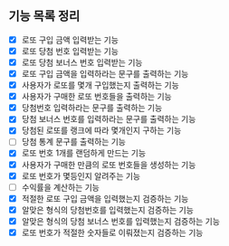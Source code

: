 ## 기능 목록 정리

- [x] 로또 구입 금액 입력받는 기능
- [x] 로또 당첨 번호 입력받는 기능
- [x] 로또 당첨 보너스 번호 입력받는 기능
- [x] 로또 구입 금액을 입력하라는 문구를 출력하는 기능
- [x] 사용자가 로또를 몇개 구입했는지 출력하는 기능
- [x] 사용자가 구매한 로또 번호들을 출력하는 기능
- [x] 당첨번호 입력하라는 문구를 출력하는 기능
- [x] 당첨 보너스 번호를 입력하라는 문구를 출력하는 기능
- [x] 당첨된 로또를 랭크에 따라 몇개인지 구하는 기능
- [ ] 당첨 통계 문구를 출력하는 기능
- [x] 로또 번호 1개를 랜덤하게 만드는 기능
- [x] 사용자가 구매한 만큼의 로또 번호들을 생성하는 기능
- [x] 로또 번호가 몇등인지 알려주는 기능
- [ ] 수익률을 계산하는 기능
- [x] 적절한 로또 구입 금액을 입력했는지 검증하는 기능
- [x] 알맞은 형식의 당첨번호를 입력했는지 검증하는 기능
- [x] 알맞은 형식의 당첨 보너스 번호를 입력했는지 검증하는 기능
- [x] 로또 번호가 적절한 숫자들로 이뤄졌는지 검증하는 기능